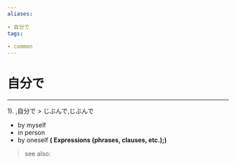 ```yaml
---
aliases:
    
- 自分で
tags:
    
- common
---
```


# 自分で
---
1).
,自分で > じぶんで,じぶんで

- by myself
- in person
- by oneself
**( Expressions (phrases, clauses, etc.);)**
> see also: 
            